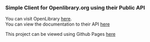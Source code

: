 ### Simple Client for Openlibrary.org using their Public API
  You can visit OpenLibrary [here](https://openlibrary.org).  
  You can view the documentation to their API [here](https://openlibrary.org/developers/api)  
      
  This project can be viewed using Github Pages [here](https://younusmz.github.io/openlibrary-org-react-client/)
